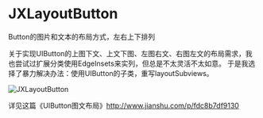 # JXLayoutButton
Button的图片和文本的布局方式，左右上下排列

关于实现UIButton的上图下文、上文下图、左图右文、右图左文的布局需求，我也尝试过扩展分类使用EdgeInsets来实列，但总是不太灵活不太如意。
于是我选择了暴力解决办法：使用UIButton的子类，重写layoutSubviews。

![JXLayoutButton](https://raw.githubusercontent.com/JiongXing/JXLayoutButton/master/screenshots/1.png)

详见这篇《UIButton图文布局》http://www.jianshu.com/p/fdc8b7df9130


